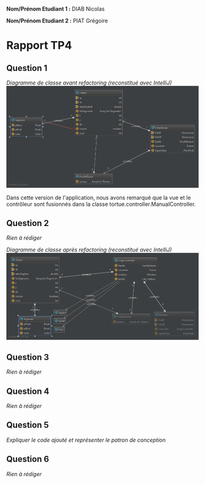**Nom/Prénom Etudiant 1 :** DIAB Nicolas

**Nom/Prénom Etudiant 2 :** PIAT Grégoire

# Rapport TP4

## Question 1

*Diagramme de classe avant refactoring (reconstitué avec IntelliJ)*
![diagram](images/diagramDeBase.png)

Dans cette version de l'application, nous avons remarqué que la vue et le contrôleur sont fusionnés dans la classe tortue.controller.ManualController.

## Question 2
*Rien à rédiger*

*Diagramme de classe après refactoring (reconstitué avec IntelliJ)*
![diagram](images/diagramApresRefactor.png)

## Question 3
*Rien à rédiger*

## Question 4
*Rien à rédiger*

## Question 5
*Expliquer le code ajouté et représenter le patron de conception*

## Question 6
*Rien à rédiger*
